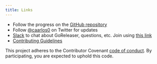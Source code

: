 ```yaml
---
title: Links
---
```


* Follow the progress on the [GitHub repository](https://github.com/goreleaser/goreleaser)
* Follow [@caarlos0](https://twitter.com/caarlos0) on Twitter for updates
* [Slack](https://gophers.slack.com/messages/goreleaser/) to chat about GoReleaser,
  questions, etc. Join using [this link](https://invite.slack.golangbridge.org/)
* [Contributing Guidelines](https://github.com/goreleaser/goreleaser/blob/master/CONTRIBUTING.md)

This project adheres to the Contributor Covenant
[code of conduct](https://github.com/goreleaser/goreleaser/blob/master/CODE_OF_CONDUCT.md).
By participating, you are expected to uphold this code.
